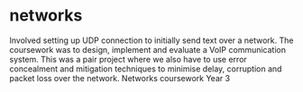 # networks
Involved setting up UDP connection to initially send text over a network. The coursework was to design, implement and evaluate a VoIP communication system. This was a pair project where we also have to use error concealment and mitigation techniques to minimise delay, corruption and packet loss over the network. Networks coursework Year 3
